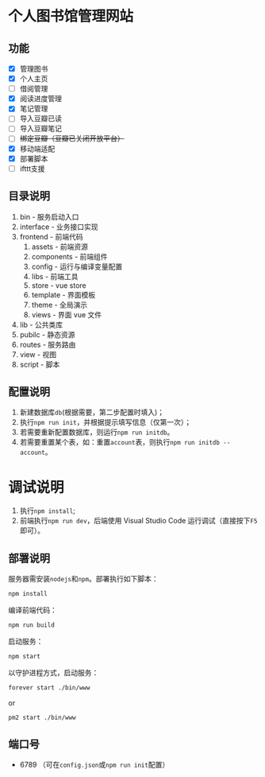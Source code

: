 # 个人图书馆管理网站

## 功能

- [x] 管理图书
- [x] 个人主页
- [ ] 借阅管理
- [x] 阅读进度管理
- [x] 笔记管理
- [ ] 导入豆瓣已读
- [ ] 导入豆瓣笔记
- [ ] ~~绑定豆瓣（豆瓣已关闭开放平台）~~
- [x] 移动端适配
- [x] 部署脚本
- [ ] ifttt支援

## 目录说明
1. bin - 服务启动入口  
2. interface - 业务接口实现   
3. frontend - 前端代码  
    1. assets - 前端资源  
    2. components - 前端组件
    3. config - 运行与编译变量配置
    4. libs - 前端工具
    5. store - vue store
    6. template - 界面模板
    7. theme - 全局演示
    8. views - 界面 vue 文件
4. lib - 公共类库  
5. pubilc - 静态资源  
6. routes - 服务路由  
7. view - 视图  
8. script - 脚本 

## 配置说明
1. 新建数据库`db`(根据需要，第二步配置时填入)；
2. 执行`npm run init`，并根据提示填写信息（仅第一次）；
3. 若需要重新配置数据库，则运行`npm run initdb`。
4. 若需要重置某个表，如：重置`account`表，则执行`npm run initdb -- account`。

# 调试说明
1. 执行`npm install`;
2. 前端执行`npm run dev`，后端使用 Visual Studio Code 运行调试（直接按下`F5`即可）。

## 部署说明
服务器需安装`nodejs`和`npm`。部署执行如下脚本：
```bash
npm install
```

编译前端代码：  
```bash
npm run build
```

启动服务：
```bash
npm start
```

以守护进程方式，启动服务：
```bash
forever start ./bin/www
```
or
```bash
pm2 start ./bin/www
```

## 端口号
- 6789 （可在`config.json`或`npm run init`配置）
